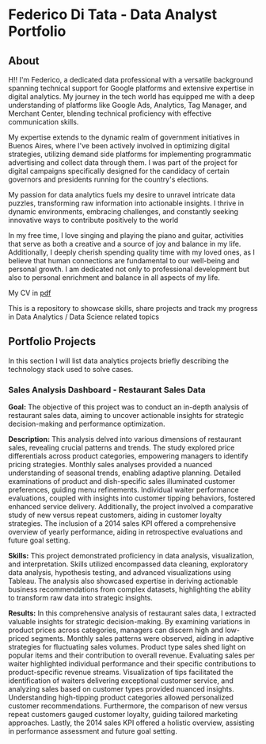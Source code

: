 # Federico Di Tata - Data Analyst Portfolio
## About
H!! I'm Federico, a dedicated data professional with a versatile background spanning technical support for Google platforms and extensive expertise in digital analytics. My journey in the tech world has equipped me with a deep understanding of platforms like Google Ads, Analytics, Tag Manager, and Merchant Center, blending technical proficiency with effective communication skills.

My expertise extends to the dynamic realm of government initiatives in Buenos Aires, where I've been actively involved in optimizing digital strategies, utilizing demand side platforms for implementing programmatic advertising and collect data through them. I was part of the project for digital campaigns specifically designed for the candidacy of certain governors and presidents running for the country's elections. 

My passion for data analytics fuels my desire to unravel intricate data puzzles, transforming raw information into actionable insights. I thrive in dynamic environments, embracing challenges, and constantly seeking innovative ways to contribute positively to the world

In my free time, I love singing and playing the piano and guitar, activities that serve as both a creative and a source of joy and balance in my life. Additionally, I deeply cherish spending quality time with my loved ones, as I believe that human connections are fundamental to our well-being and personal growth. I am dedicated not only to professional development but also to personal enrichment and balance in all aspects of my life.

My CV in [pdf](https://github.com/FedericoDiTata/Portfolio/blob/main/Federico%20Di%20Tata%20-%20Data%20Analyst%20-%20CV.pdf)

This is a repository to showcase skills, share projects and track my progress in Data Analytics / Data Science related topics

## Portfolio Projects
In this section I will list data analytics projects briefly describing the technology stack used to solve cases.

### Sales Analysis Dashboard - Restaurant Sales Data

**Goal:** The objective of this project was to conduct an in-depth analysis of restaurant sales data, aiming to uncover actionable insights for strategic decision-making and performance optimization.

**Description:** This analysis delved into various dimensions of restaurant sales, revealing crucial patterns and trends. The study explored price differentials across product categories, empowering managers to identify pricing strategies. Monthly sales analyses provided a nuanced understanding of seasonal trends, enabling adaptive planning. Detailed examinations of product and dish-specific sales illuminated customer preferences, guiding menu refinements. Individual waiter performance evaluations, coupled with insights into customer tipping behaviors, fostered enhanced service delivery. Additionally, the project involved a comparative study of new versus repeat customers, aiding in customer loyalty strategies. The inclusion of a 2014 sales KPI offered a comprehensive overview of yearly performance, aiding in retrospective evaluations and future goal setting.

**Skills:** This project demonstrated proficiency in data analysis, visualization, and interpretation. Skills utilized encompassed data cleaning, exploratory data analysis, hypothesis testing, and advanced visualizations using Tableau. The analysis also showcased expertise in deriving actionable business recommendations from complex datasets, highlighting the ability to transform raw data into strategic insights.

**Results:** In this comprehensive analysis of restaurant sales data, I extracted valuable insights for strategic decision-making. By examining variations in product prices across categories, managers can discern high and low-priced segments. Monthly sales patterns were observed, aiding in adaptive strategies for fluctuating sales volumes. Product type sales shed light on popular items and their contribution to overall revenue. Evaluating sales per waiter highlighted individual performance and their specific contributions to product-specific revenue streams. Visualization of tips facilitated the identification of waiters delivering exceptional customer service, and analyzing sales based on customer types provided nuanced insights. Understanding high-tipping product categories allowed personalized customer recommendations. Furthermore, the comparison of new versus repeat customers gauged customer loyalty, guiding tailored marketing approaches. Lastly, the 2014 sales KPI offered a holistic overview, assisting in performance assessment and future goal setting.

